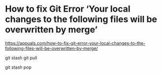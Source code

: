 # How to fix Git Error ‘Your local changes to the following files will be overwritten by merge’

https://appuals.com/how-to-fix-git-error-your-local-changes-to-the-following-files-will-be-overwritten-by-merge/

git stash
git pull

git stash pop